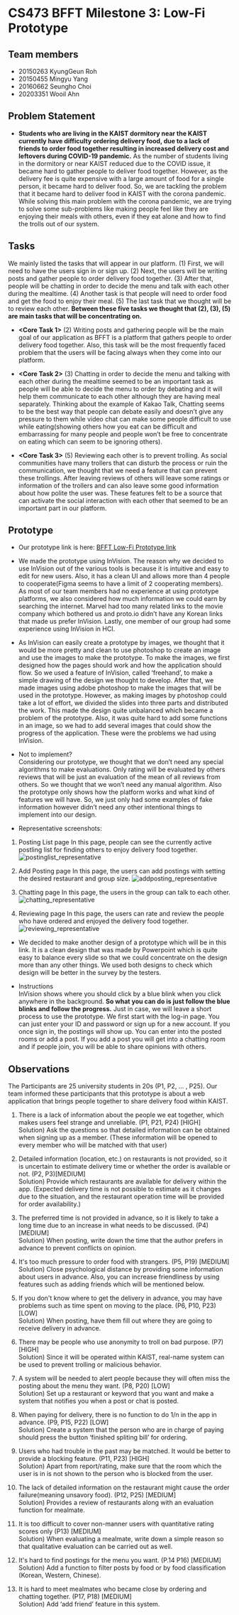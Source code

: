 # CS473 BFFT Milestone 3: Low-Fi Prototype


## Team members
- 20150263 KyungGeun Roh
- 20150455 Mingyu Yang
- 20160662 Seungho Choi
- 20203351 Wooil Ahn


## Problem Statement
-  **Students who are living in the KAIST dormitory near the KAIST currently have difficulty ordering delivery food, due to a lack of friends to order food together resulting in increased delivery cost and leftovers during COVID-19 pandemic.** As the number of students living in the dormitory or near KAIST reduced due to the COVID issue, it became hard to gather people to deliver food together. However, as the delivery fee is quite expensive with a large amount of food for a single person, it became hard to deliver food. So, we are tackling the problem that it became hard to deliver food in KAIST with the corona pandemic. While solving this main problem with the corona pandemic, we are trying to solve some sub-problems like making people feel like they are enjoying their meals with others, even if they eat alone and how to find the trolls out of our system.


## Tasks

We mainly listed the tasks that will appear in our platform. (1) First, we will need to have the users sign in or sign up. (2) Next, the users will be writing posts and gather people to order delivery food together. (3) After that, people will be chatting in order to decide the menu and talk with each other during the mealtime. (4) Another task is that people will need to order food and get the food to enjoy their meal. (5) The last task that we thought will be to review each other. **Between these five tasks we thought that (2), (3), (5) are main tasks that will be concentrating on.**


- **<Core Task 1>** (2) Writing posts and gathering people will be the main goal of our application as BFFT is a platform that gathers people to order delivery food together. Also, this task will be the most frequently faced problem that the users will be facing always when they come into our platform. 

- **<Core Task 2>** (3) Chatting in order to decide the menu and talking with each other during the mealtime seemed to be an important task as people will be able to decide the menu to order by debating and it will help them communicate to each other although they are having meal separately. Thinking about the example of Kakao Talk, Chatting seems to be the best way that people can debate easily and doesn’t give any pressure to them while video chat can make some people difficult to use while eating(showing others how you eat can be difficult and embarrassing for many people and people won’t be free to concentrate on eating which can seem to be ignoring others). 

- **<Core Task 3>** (5) Reviewing each other is to prevent trolling. As social communities have many trollers that can disturb the process or ruin the communication, we thought that we need a feature that can prevent these trollings. After leaving reviews of others will leave some ratings or information of the trollers and can also leave some good information about how polite the user was. These features felt to be a source that can activate the social interaction with each other that seemed to be an important part in our platform.  


## Prototype
- Our prototype link is here: [BFFT Low-Fi Prototype link](https://invis.io/DUZ9HR9NGHR "BFFT Low-Fi Prototype link")


- We made the prototype using InVision. The reason why we decided to use InVision out of the various tools is because it is intuitive and easy to edit for new users. Also, it has a clean UI and allows more than 4 people to cooperate(Figma seems to have a limit of 2 cooperating members). As most of our team members had no experience at using prototype platforms, we also considered how much information we could earn by searching the internet. Marvel had too many related links to the movie company which bothered us and proto.io didn’t have any Korean links that made us prefer InVision. Lastly, one member of our group had some experience using InVision in HCI.


- As InVision can easily create a prototype by images, we thought that it would be more pretty and clean to use photoshop to create an image and use the images to make the prototype. To make the images, we first designed how the pages should work and how the application should flow. So we used a feature of InVision, called ‘freehand’, to make a simple drawing of the design we thought to develop. After that, we made images using adobe photoshop to make the images that will be used in the prototype. However, as making images by photoshop could take a lot of effort, we divided the slides into three parts and distributed the work. This made the design quite unbalanced which became a problem of the prototype. Also, it was quite hard to add some functions in an image, so we had to add several images that could show the progress of the application. These were the problems we had using InVision.


- Not to implement?  
     Considering our prototype, we thought that we don’t need any special algorithms to make evaluations. Only rating will be evaluated by others reviews that will be just an evaluation of the mean of all reviews from others. So we thought that we won’t need any manual algorithm. Also the prototype only shows how the platform works and what kind of features we will have. So, we just only had some examples of fake information however didn’t need any other intentional things to implement into our design.  
     
     
- Representative screenshots:  

1. Posting List page
    In this page, people can see the currently active postling list for finding others to enjoy delivery food together.
![postinglist_representative](./images/postinglist_representative.png)


2. Add Posting page
    In this page, the users can add postings with setting the desired restaurant and group size.
![addposting_representative](./images/addposting_representative.png)


3. Chatting page
    In this page, the users in the group can talk to each other.
![chatting_representative](./images/chatting_representative.png)


4. Reviewing page
    In this page, the users can rate and review the people who have ordered and enjoyed the delivery food together.
![reviewing_representative](./images/reviewing_representative.png)  


- We decided to make another design of a prototype which will be in this link. It is a clean design that was made by Powerpoint which is quite easy to balance every slide so that we could concentrate on the design more than any other things. We used both designs to check which design will be better in the survey by the testers.


- Instructions  
    InVision shows where you should click by a blue blink when you click anywhere in the background. **So what you can do is just follow the blue blinks and follow the progress.**  Just in case, we will leave a short process to use the prototype. We first start with the log-in page. You can just enter your ID and password or sign up for a new account. If you once sign in, the postings will show up. You can enter into the posted rooms or add a post. If you add a post you will get into a chatting room and if people join, you will be able to share opinions with others.



## Observations

The Participants are 25 university students in 20s (P1, P2, ... , P25). Our team informed these participants that this prototype is about a web application that brings people together to share delivery food within KAIST.

1. There is a lack of information about the people we eat together, which makes users feel strange and unreliable. (P1, P21, P24) [HIGH]    
    Solution) Ask the questions so that detailed information can be obtained when signing up as a member. (These information will be opened to every member who will be matched with that user)
    
    
2. Detailed information (location, etc.) on restaurants is not provided, so it is uncertain to estimate delivery time or whether the order is available or not. (P2, P3)[MEDIUM]   
    Solution) Provide which restaurants are available for delivery within the app. (Expected delivery time is not possible to estimate as it changes due to the situation, and the restaurant operation time will be provided for order availability.)
    
    
3. The preferred time is not provided in advance, so it is likely to take a long time due to an increase in what needs to be discussed. (P4) [MEDIUM]   
    Solution) When posting, write down the time that the author prefers in advance to prevent conflicts on opinion.
    

4. It's too much pressure to order food with strangers. (P5, P19) [MEDIUM]  
    Solution) Close psychological distance by providing some information about users in advance. Also, you can increase friendliness by using features such as adding friends which will be mentioned below.

5. If you don't know where to get the delivery in advance, you may have problems such as time spent on moving to the place. (P6, P10, P23) [LOW]  
    Solution) When posting, have them fill out where they are going to receive delivery in advance.


6. There may be people who use anonymity to troll on bad purpose. (P7) [HIGH]   
    Solution) Since it will be operated within KAIST, real-name system can be used to prevent trolling or malicious behavior.
    
    
7. A system will be needed to alert people because they will often miss the posting about the menu they want. (P8, P20) [LOW]  
    Solution) Set up a restaurant or keyword that you want and make a system that notifies you when a post or chat is posted.


8. When paying for delivery, there is no function to do 1/n in the app in advance. (P9, P15, P22) [LOW]  
    Solution) Create a system that the person who are in charge of paying should press the button ‘finished spliting bill’ for ordering.


9. Users who had trouble in the past may be matched. It would be better to provide a blocking feature. (P11, P23) [HIGH]  
    Solution) Apart from report/rating, make sure that the room which the user is in is not shown to the person who is blocked from the user.  


10. The lack of detailed information on the restaurant might cause the order failure(meaning unsavory food). (P12, P25) [MEDIUM]  
    Solution) Provides a review of restaurants along with an evaluation function for mealmate.
    
    
11. It is too difficult to cover non-manner users with quantitative rating scores only (P13) [MEDIUM]  
    Solution) When evaluating a mealmate, write down a simple reason so that qualitative evaluation can be carried out as well.
    
    
12. It's hard to find postings for the menu you want. (P.14 P16) [MEDIUM]  
    Solution) Add a function to filter posts by food or by food classification (Korean, Western, Chinese).
    
    
13. It is hard to meet mealmates who became close by ordering and chatting together. (P17, P18) [MEDIUM]   
    Solution) Add ‘add friend’ feature in this system.  
